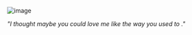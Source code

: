 ![image](https://tenor.com/en-GB/view/jinx-dance-arcane-jinx-arcane-silco-gif-25626478.gif)

*"I thought maybe you could love me like the way you used to ."*
